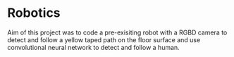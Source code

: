 # Robotics
Aim of this project was to code a pre-exisiting robot with a RGBD camera to detect and follow a yellow taped path on the floor surface and use convolutional neural network to detect and follow a human.
